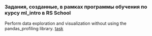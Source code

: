 ### Задания, созданные, в рамках программы обучения по курсу ml_intro в RS School

Perform data exploration and visualization without using the pandas_profiling library. [task](https://github.com/Alexandr-M-85/RS_School_ML_intro/blob/main/eda.ipynb)
